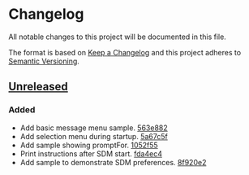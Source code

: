 # Changelog

All notable changes to this project will be documented in this file.

The format is based on [Keep a Changelog](http://keepachangelog.com/)
and this project adheres to [Semantic Versioning](http://semver.org/).

## [Unreleased](https://github.com/atomist/samples/tree/HEAD)

### Added

-   Add basic message menu sample. [563e882](https://github.com/atomist/samples/commit/563e882b92b429d71f172761750e024afcbd7084)
-   Add selection menu during startup. [5a67c5f](https://github.com/atomist/samples/commit/5a67c5faf3b45bf5a3342d152f6ea8788965b659)
-   Add sample showing promptFor. [1052f55](https://github.com/atomist/samples/commit/1052f5577855b87c9e64793a58e579ae6eeaecdc)
-   Print instructions after SDM start. [fda4ec4](https://github.com/atomist/samples/commit/fda4ec4bb89d918e9872660ad189053ab81f06d7)
-   Add sample to demonstrate SDM preferences. [8f920e2](https://github.com/atomist/samples/commit/8f920e2b025cc2ce32e35b4d6fa16ccc0bd8022d)
